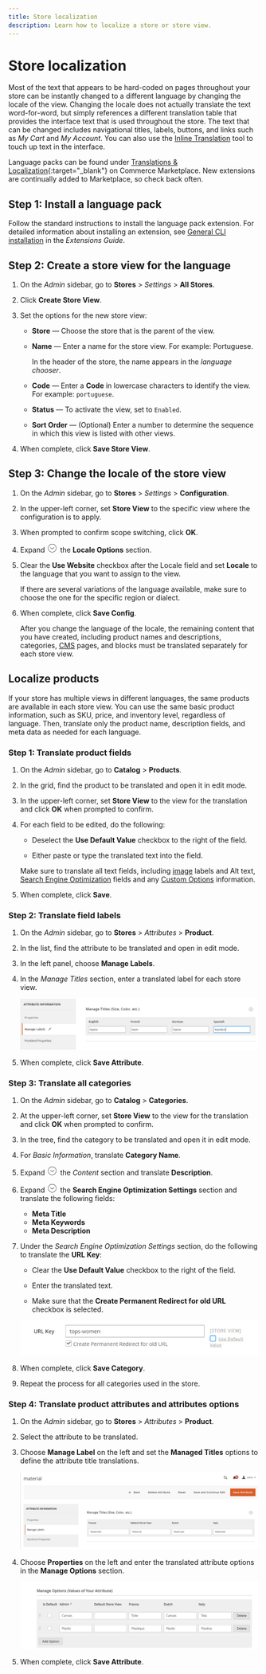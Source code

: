 ```yaml
---
title: Store localization
description: Learn how to localize a store or store view.
---
```

# Store localization

Most of the text that appears to be hard-coded on pages throughout your store can be instantly changed to a different language by changing the locale of the view. Changing the locale does not actually translate the text word-for-word, but simply references a different translation table that provides the interface text that is used throughout the store. The text that can be changed includes navigational titles, labels, buttons, and links such as _My Cart_ and _My Account_. You can also use the [Inline Translation](https://docs.magento.com/user-guide/configuration/advanced/developer.html) tool to touch up text in the interface.

Language packs can be found under [Translations & Localization][1]{:target="_blank"} on Commerce Marketplace. New extensions are continually added to Marketplace, so check back often.

## Step 1: Install a language pack

Follow the standard instructions to install the language pack extension. For detailed information about installing an extension, see [General CLI installation][2] in the *Extensions Guide*.

## Step 2: Create a store view for the language

1. On the _Admin_ sidebar, go to **Stores** > _Settings_ > **All Stores**.

1. Click **Create Store View**.

1. Set the options for the new store view:

   - **Store** — Choose the store that is the parent of the view.

   - **Name** — Enter a name for the store view. For example: Portuguese.

      In the header of the store, the name appears in the _language chooser_.

   - **Code** — Enter a **Code** in lowercase characters to identify the view. For example: `portuguese`.

   - **Status** — To activate the view, set to `Enabled`.

   - **Sort Order** — (Optional) Enter a number to determine the sequence in which this view is listed with other views.

1. When complete, click **Save Store View**.

## Step 3: Change the locale of the store view

1. On the _Admin_ sidebar, go to **Stores** > _Settings_ > **Configuration**.

1. In the upper-left corner, set **Store View** to the specific view where the configuration is to apply.

1. When prompted to confirm scope switching, click **OK**.

1. Expand ![Expansion selector](../assets/icon-display-expand.png) the **Locale Options** section.

1. Clear the **Use Website** checkbox after the Locale field and set **Locale** to the language that you want to assign to the view.

   If there are several variations of the language available, make sure to choose the one for the specific region or dialect.

1. When complete, click **Save Config**.

   After you change the language of the locale, the remaining content that you have created, including product names and descriptions, categories, [CMS](../content-design/page-translate.md) pages, and blocks must be translated separately for each store view.

## Localize products

If your store has multiple views in different languages, the same products are available in each store view. You can use the same basic product information, such as SKU, price, and inventory level, regardless of language. Then, translate only the product name, description fields, and meta data as needed for each language.

### Step 1: Translate product fields

1. On the _Admin_ sidebar, go to  **Catalog** > **Products**.

1. In the grid, find the product to be translated and open it in edit mode.

1. In the upper-left corner, set **Store View** to the view for the translation and click **OK** when prompted to confirm.

1. For each field to be edited, do the following:

   - Deselect the **Use Default Value** checkbox to the right of the field.

   - Either paste or type the translated text into the field.

   Make sure to translate all text fields, including [image](../catalog/catalog-images-video.md) labels and Alt text, [Search Engine Optimization](../catalog/product-search-engine-optimization.md) fields and any [Custom Options](../catalog/settings-advanced-custom-options.md) information.

1. When complete, click **Save**.

### Step 2: Translate field labels

1. On the _Admin_ sidebar, go to **Stores** > _Attributes_ > **Product**.

1. In the list, find the attribute to be translated and open in edit mode.

1. In the left panel, choose **Manage Labels**.

1. In the _Manage Titles_ section, enter a translated label for each store view.

   ![Enter Translated Labels](./assets/product-attribute-labels-translate.png)<!-- zoom -->

1. When complete, click **Save Attribute**.

### Step 3: Translate all categories

1. On the _Admin_ sidebar, go to **Catalog** > **Categories**.

1. At the upper-left corner, set **Store View** to the view for the translation and click **OK** when prompted to confirm.

1. In the tree, find the category to be translated and open it in edit mode.

1. For _Basic Information_, translate **Category Name**.

1. Expand ![Expansion selector](../assets/icon-display-expand.png) the _Content_ section and translate **Description**.

1. Expand ![Expansion selector](../assets/icon-display-expand.png) the **Search Engine Optimization Settings** section and translate the following fields:

   - **Meta Title**
   - **Meta Keywords**
   - **Meta Description**

1. Under the _Search Engine Optimization Settings_ section, do the following to translate the **URL Key**:

   - Clear the **Use Default Value** checkbox to the right of the field.

   - Enter the translated text.

   - Make sure that the **Create Permanent Redirect for old URL** checkbox is selected.

   ![Translate the URL key](./assets/category-translate-url-key.png)

1. When complete, click **Save Category**.

1. Repeat the process for all categories used in the store.

### Step 4: Translate product attributes and attributes options

1. On the _Admin_ sidebar, go to **Stores** > _Attributes_ > **Product**.

1. Select the attribute to be translated.

1. Choose **Manage Label** on the left and set the **Managed Titles** options to define the attribute title translations.

   ![Manage Titles](./assets/manage-label-tab.png)<!-- zoom -->

1. Choose **Properties** on the left and enter the translated attribute options in the **Manage Options** section.

   ![Manage Options](./assets/manage-option-tab.png)<!-- zoom -->

1. When complete, click **Save Attribute**.


[1]: https://marketplace.magento.com/extensions/content-customizations/translations-localization.html
[2]: https://experienceleague.adobe.com/docs/commerce-operations/installation-guide/tutorials/extensions.html
